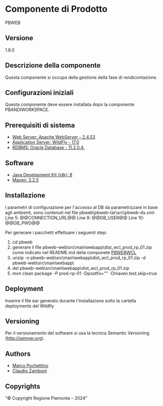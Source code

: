 # Componente di Prodotto
PBWEB

## Versione
1.8.0

## Descrizione della componente
Questa componente si occupa della gestione della fase di rendicontazione.

## Configurazioni iniziali
Questa componente deve essere installata dopo la componente PBANDIWORKSPACE.

## Prerequisiti di sistema
* [Web Server: Apache WebServer - 2.4.53](https://www.apache.org)
* [Application Server: WildFly - 17.0](https://www.wildfly.org/)
* [RDBMS: Oracle Database - 11.2.0.4.](https://https://www.oracle.com/java)
## Software
* [Java Development Kit (jdk): 8](https://https://www.oracle.com/java)
* [Maven: 3.2.5](https://maven.apache.org)

## Installazione
I parametri di configurazione per l'accesso al DB da parametrizzare in base agli ambienti, sono contenuti nel file pbweb\pbweb-tar\src\pbweb-ds.xml:
	Line  5: 		<connection-url>@@CONNECTION_URL@@</connection-url>
	Line  9: 		<user-name>@@DB_USER@@</user-name>
	Line 10: 		<password>@@DB_PWD@@</password>

Per generare i pacchetti effettuare i seguenti step:

1. cd pbweb
2. generare il file pbweb-web\src\main\webapp\dist_wcl_prod_rp_01.zip come indicato nel README.md della componete [PBWEBWCL](../pbwebwcl)
3. unzip -o pbweb-web\src\main\webapp\dist_wcl_prod_rp_01.zip -d pbweb-web\src\main\webapp\
4. del pbweb-web\src\main\webapp\dist_wcl_prod_rp_01.zip
5. mvn clean package -P prod-rp-01 -Dpostfix="" -Dmaven.test.skip=true

## Deployment
Inserire il file ear generato durante l'installazione sotto la cartella deployments del Wildfly

## Versioning
Per il versionamento del software si usa la tecnica Semantic Versioning (http://semver.org).

## Authors
* [Marco Pochettino](mailto:marco.pochettino@csi.it)
* [Claudio Zamboni](mailto:claudio.zamboni@csi.it)

## Copyrights
“© Copyright Regione Piemonte – 2024”